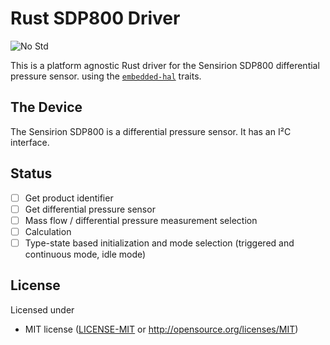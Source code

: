 # Rust SDP800 Driver

![No Std][no-std-badge]

This is a platform agnostic Rust driver for the Sensirion SDP800 differential pressure sensor.
using the [`embedded-hal`](https://github.com/japaric/embedded-hal) traits.

## The Device

The Sensirion SDP800 is a differential pressure sensor. It has an I²C interface.

## Status

- [ ] Get product identifier
- [ ] Get differential pressure sensor
- [ ] Mass flow / differential pressure measurement selection
- [ ] Calculation
- [ ] Type-state based initialization and mode selection (triggered and continuous mode, idle mode)

## License

Licensed under

 * MIT license ([LICENSE-MIT](LICENSE-MIT) or http://opensource.org/licenses/MIT)

<!-- Badges -->
[no-std-badge]: https://img.shields.io/badge/no__std-yes-blue
